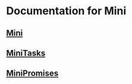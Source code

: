 # Documentation for Mini

## [Mini](Mini/README.md)

## [MiniTasks](MiniTasks/README.md)

## [MiniPromises](MiniPromises/README.md)